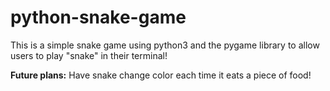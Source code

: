 # python-snake-game
This is a simple snake game using python3 and the pygame library to allow users to play "snake" in their terminal!

**Future plans:** Have snake change color each time it eats a piece of food!
